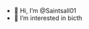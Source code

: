 - 👋 Hi, I’m @Saintsall01
- 👀 I’m interested in bicth
<!---
Saintsall06/Saintsall06 is a ✨ special ✨ repository because its `README.md` (this file) appears on your GitHub profile.
You can click the Preview link to take a look at your changes.
--->
